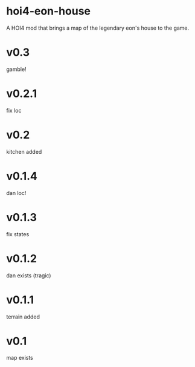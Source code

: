 # hoi4-eon-house
A HOI4 mod that brings a map of the legendary eon's house to the game.

# v0.3
gamble!

# v0.2.1
fix loc

# v0.2
kitchen added

# v0.1.4
dan loc!

# v0.1.3
fix states

# v0.1.2
dan exists (tragic)

# v0.1.1
terrain added

# v0.1
map exists
